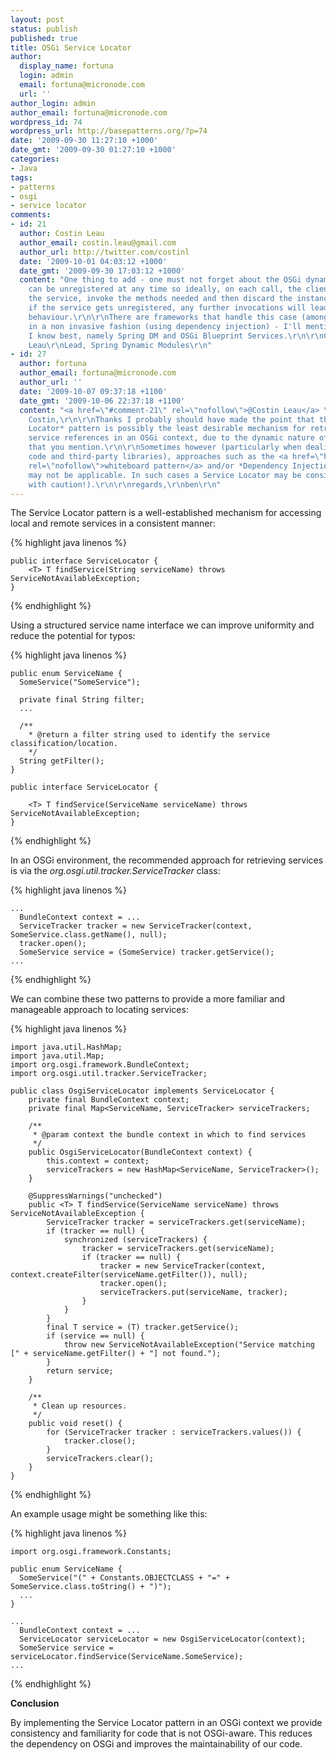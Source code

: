 ```yaml
---
layout: post
status: publish
published: true
title: OSGi Service Locator
author:
  display_name: fortuna
  login: admin
  email: fortuna@micronode.com
  url: ''
author_login: admin
author_email: fortuna@micronode.com
wordpress_id: 74
wordpress_url: http://basepatterns.org/?p=74
date: '2009-09-30 11:27:10 +1000'
date_gmt: '2009-09-30 01:27:10 +1000'
categories:
- Java
tags:
- patterns
- osgi
- service locator
comments:
- id: 21
  author: Costin Leau
  author_email: costin.leau@gmail.com
  author_url: http://twitter.com/costinl
  date: '2009-10-01 04:03:12 +1000'
  date_gmt: '2009-09-30 17:03:12 +1000'
  content: "One thing to add - one must not forget about the OSGi dynamics: a service
    can be unregistered at any time so ideally, on each call, the client would locate
    the service, invoke the methods needed and then discard the instance.\r\nOtherwise,
    if the service gets unregistered, any further invocations will lead to unpredictable
    behaviour.\r\n\r\nThere are frameworks that handle this case (among other features)
    in a non invasive fashion (using dependency injection) - I'll mention the ones
    I know best, namely Spring DM and OSGi Blueprint Services.\r\n\r\nCheers,\r\nCostin
    Leau\r\nLead, Spring Dynamic Modules\r\n"
- id: 27
  author: fortuna
  author_email: fortuna@micronode.com
  author_url: ''
  date: '2009-10-07 09:37:18 +1100'
  date_gmt: '2009-10-06 22:37:18 +1100'
  content: "<a href=\"#comment-21\" rel=\"nofollow\">@Costin Leau</a> \r\n\r\nHi
    Costin,\r\n\r\nThanks I probably should have made the point that the *Service
    Locator* pattern is possibly the least desirable mechanism for retrieving
    service references in an OSGi context, due to the dynamic nature of service availability
    that you mention.\r\n\r\nSometimes however (particularly when dealing with legacy
    code and third-party libraries), approaches such as the <a href=\"http://www.osgi.org/wiki/uploads/Links/whiteboard.pdf\"
    rel=\"nofollow\">whiteboard pattern</a> and/or *Dependency Injection*
    may not be applicable. In such cases a Service Locator may be considered (albeit
    with caution!).\r\n\r\nregards,\r\nben\r\n"
---
```


The Service Locator pattern is a well-established mechanism for accessing local and remote services in a consistent manner:

{% highlight java linenos %}

    public interface ServiceLocator {
        <T> T findService(String serviceName) throws ServiceNotAvailableException;
    }
{% endhighlight %}

Using a structured service name interface we can improve uniformity and reduce the potential for typos:

{% highlight java linenos %}

    public enum ServiceName {
      SomeService("SomeService");
    
      private final String filter;
      ...
    
      /**
        * @return a filter string used to identify the service classification/location.
        */
      String getFilter();
    }
    
    public interface ServiceLocator {
    
        <T> T findService(ServiceName serviceName) throws ServiceNotAvailableException;
    }
{% endhighlight %}

In an OSGi environment, the recommended approach for retrieving services is via the *org.osgi.util.tracker.ServiceTracker* class:

{% highlight java linenos %}

    ...
      BundleContext context = ...
      ServiceTracker tracker = new ServiceTracker(context, SomeService.class.getName(), null);
      tracker.open();
      SomeService service = (SomeService) tracker.getService();
    ...
{% endhighlight %}

We can combine these two patterns to provide a more familiar and manageable approach to locating services:

{% highlight java linenos %}

    import java.util.HashMap;
    import java.util.Map;
    import org.osgi.framework.BundleContext;
    import org.osgi.util.tracker.ServiceTracker;
    
    public class OsgiServiceLocator implements ServiceLocator {
        private final BundleContext context;
        private final Map<ServiceName, ServiceTracker> serviceTrackers;
    
        /**
         * @param context the bundle context in which to find services
         */
        public OsgiServiceLocator(BundleContext context) {
            this.context = context;
            serviceTrackers = new HashMap<ServiceName, ServiceTracker>();
        }
    
        @SuppressWarnings("unchecked")
        public <T> T findService(ServiceName serviceName) throws ServiceNotAvailableException {
            ServiceTracker tracker = serviceTrackers.get(serviceName);
            if (tracker == null) {
                synchronized (serviceTrackers) {
                    tracker = serviceTrackers.get(serviceName);
                    if (tracker == null) {
                        tracker = new ServiceTracker(context, context.createFilter(serviceName.getFilter()), null);
                        tracker.open();
                        serviceTrackers.put(serviceName, tracker);
                    }
                }
            }
            final T service = (T) tracker.getService();
            if (service == null) {
                throw new ServiceNotAvailableException("Service matching [" + serviceName.getFilter() + "] not found.");
            }
            return service;
        }
        
        /**
         * Clean up resources.
         */
        public void reset() {
            for (ServiceTracker tracker : serviceTrackers.values()) {
                tracker.close();
            }
            serviceTrackers.clear();
        }
    }
{% endhighlight %}

An example usage might be something like this:

{% highlight java linenos %}
    
    import org.osgi.framework.Constants;
    
    public enum ServiceName {
      SomeService("(" + Constants.OBJECTCLASS + "=" + SomeService.class.toString() + ")");
      ...
    }
    
    ...
      BundleContext context = ...
      ServiceLocator serviceLocator = new OsgiServiceLocator(context);
      SomeService service = serviceLocator.findService(ServiceName.SomeService);
    ...
{% endhighlight %}

**Conclusion**

By implementing the Service Locator pattern in an OSGi context we provide consistency and familiarity for code that is not OSGi-aware. This reduces the dependency on OSGi and improves the maintainability of our code.
